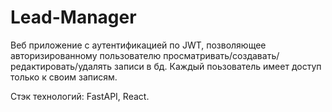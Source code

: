 # Lead-Manager
Веб приложение с аутентификацией по JWT, позволяющее авторизированному пользователю просматривать/создавать/редактировать/удалять записи в бд. Каждый поьзователь имеет доступ только к своим записям.

Стэк технологий: FastAPI, React.
